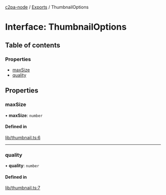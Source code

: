 [c2pa-node](../README.md) / [Exports](../modules.md) / ThumbnailOptions

# Interface: ThumbnailOptions

## Table of contents

### Properties

- [maxSize](ThumbnailOptions.md#maxsize)
- [quality](ThumbnailOptions.md#quality)

## Properties

### maxSize

• **maxSize**: `number`

#### Defined in

[lib/thumbnail.ts:6](https://github.com/contentauth/c2pa-node/blob/8f4a321/js-src/lib/thumbnail.ts#L6)

___

### quality

• **quality**: `number`

#### Defined in

[lib/thumbnail.ts:7](https://github.com/contentauth/c2pa-node/blob/8f4a321/js-src/lib/thumbnail.ts#L7)
